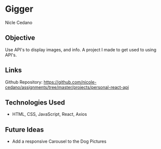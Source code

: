 # Gigger

Nicle Cedano

## Objective
Use API's to display images, and info. A project I made to get used to using API's.


## Links

Github Repository: https://github.com/nicole-cedano/assignments/tree/master/projects/personal-react-api

## Technologies Used
* HTML, CSS, JavaScript, React, Axios


## Future Ideas

* Add a responsive Carousel to the Dog Pictures
